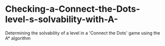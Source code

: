 # Checking-a-Connect-the-Dots-level-s-solvability-with-A-
Determining the solvability of a level in a 'Connect the Dots' game using the A* algorithm
